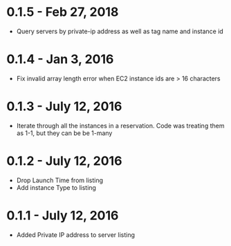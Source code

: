 # 0.1.5 - Feb 27, 2018

-  Query servers by private-ip address as well as tag name and instance id

# 0.1.4 - Jan 3, 2016

-  Fix invalid array length error when EC2 instance ids are > 16 characters

# 0.1.3 - July 12, 2016

- Iterate through all the instances in a reservation.  Code was treating them as 1-1, but they can be be 1-many

# 0.1.2 - July 12, 2016

- Drop Launch Time from listing
- Add instance Type to listing

# 0.1.1 - July 12, 2016

- Added Private IP address to server listing
